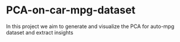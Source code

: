 # PCA-on-car-mpg-dataset
In this project we aim to generate and visualize the PCA for auto-mpg dataset and extract insights
